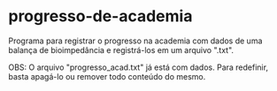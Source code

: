 # progresso-de-academia

Programa para registrar o progresso na academia com dados de uma balança de bioimpedância e registrá-los em um arquivo ".txt".

OBS: O arquivo "progresso_acad.txt" já está com dados. Para redefinir, basta apagá-lo ou remover todo conteúdo do mesmo.
